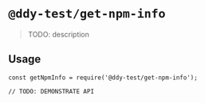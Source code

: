 # `@ddy-test/get-npm-info`

> TODO: description

## Usage

```
const getNpmInfo = require('@ddy-test/get-npm-info');

// TODO: DEMONSTRATE API
```
